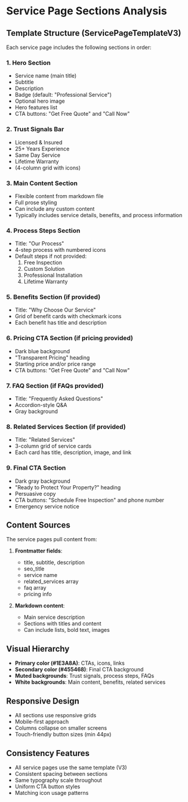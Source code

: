 # Service Page Sections Analysis

## Template Structure (ServicePageTemplateV3)

Each service page includes the following sections in order:

### 1. **Hero Section**
- Service name (main title)
- Subtitle
- Description
- Badge (default: "Professional Service")
- Optional hero image
- Hero features list
- CTA buttons: "Get Free Quote" and "Call Now"

### 2. **Trust Signals Bar**
- Licensed & Insured
- 25+ Years Experience
- Same Day Service
- Lifetime Warranty
- (4-column grid with icons)

### 3. **Main Content Section**
- Flexible content from markdown file
- Full prose styling
- Can include any custom content
- Typically includes service details, benefits, and process information

### 4. **Process Steps Section**
- Title: "Our Process"
- 4-step process with numbered icons
- Default steps if not provided:
  1. Free Inspection
  2. Custom Solution
  3. Professional Installation
  4. Lifetime Warranty

### 5. **Benefits Section** (if provided)
- Title: "Why Choose Our Service"
- Grid of benefit cards with checkmark icons
- Each benefit has title and description

### 6. **Pricing CTA Section** (if pricing provided)
- Dark blue background
- "Transparent Pricing" heading
- Starting price and/or price range
- CTA buttons: "Get Free Quote" and "Call Now"

### 7. **FAQ Section** (if FAQs provided)
- Title: "Frequently Asked Questions"
- Accordion-style Q&A
- Gray background

### 8. **Related Services Section** (if provided)
- Title: "Related Services"
- 3-column grid of service cards
- Each card has title, description, image, and link

### 9. **Final CTA Section**
- Dark gray background
- "Ready to Protect Your Property?" heading
- Persuasive copy
- CTA buttons: "Schedule Free Inspection" and phone number
- Emergency service notice

## Content Sources

The service pages pull content from:

1. **Frontmatter fields**:
   - title, subtitle, description
   - seo_title
   - service name
   - related_services array
   - faq array
   - pricing info

2. **Markdown content**:
   - Main service description
   - Sections with titles and content
   - Can include lists, bold text, images

## Visual Hierarchy

- **Primary color (#1E3A8A)**: CTAs, icons, links
- **Secondary color (#455468)**: Final CTA background
- **Muted backgrounds**: Trust signals, process steps, FAQs
- **White backgrounds**: Main content, benefits, related services

## Responsive Design

- All sections use responsive grids
- Mobile-first approach
- Columns collapse on smaller screens
- Touch-friendly button sizes (min 44px)

## Consistency Features

- All service pages use the same template (V3)
- Consistent spacing between sections
- Same typography scale throughout
- Uniform CTA button styles
- Matching icon usage patterns